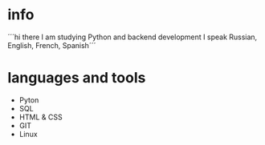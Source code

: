 # info
´´´hi there
I am studying Python and backend development
I speak Russian, English, French, Spanish´´´

# languages and tools
* Pyton
* SQL
* HTML & CSS
* GIT
* Linux
